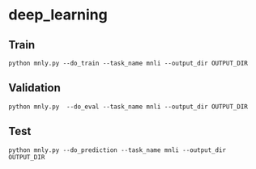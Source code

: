 # deep_learning

## Train
``
python mnly.py
--do_train
--task_name mnli
--output_dir OUTPUT_DIR 
``

## Validation
``
python mnly.py 
--do_eval
--task_name mnli
--output_dir OUTPUT_DIR
``

## Test
``
python mnly.py
--do_prediction
--task_name mnli
--output_dir OUTPUT_DIR
``

